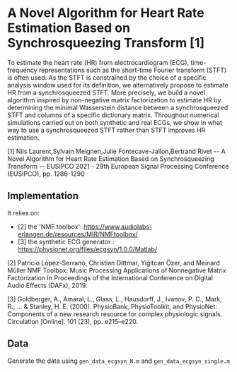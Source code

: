 # A Novel Algorithm for Heart Rate Estimation Based on Synchrosqueezing Transform [1]

To estimate the heart rate (HR) from electrocardiogram (ECG), time-frequency representations such as the short-time Fourier transform (STFT) is often used. As the STFT is constrained by the choice of a specific analysis window used for its definition, we alternatively propose to estimate HR from a synchrosqueezed STFT. More precisely, we build a novel algorithm inspired by non-negative matrix factorization to estimate HR by determining the minimal Wasserstein distance between a synchrosqueezed STFT and columns of a specific dictionary matrix. Throughout numerical simulations carried out on both synthetic and real ECGs, we show in what way to use a synchrosqueezed STFT rather than STFT improves HR estimation.

[1] Nils Laurent,Sylvain Meignen,Julie Fontecave-Jallon,Bertrand Rivet -- A Novel Algorithm for Heart Rate Estimation Based on Synchrosqueezing Transform -- EUSIPCO 2021 - 29th European Signal Processing Conference (EUSIPCO), pp. 1286-1290

## Implementation

It relies on:
* [2] the 'NMF toolbox': https://www.audiolabs-erlangen.de/resources/MIR/NMFtoolbox/
* [3] the synthetic ECG generator : https://physionet.org/files/ecgsyn/1.0.0/Matlab/

[2] Patricio López-Serrano, Christian Dittmar, Yiğitcan Özer, and Meinard Müller NMF Toolbox: Music Processing Applications of Nonnegative Matrix Factorization In Proceedings of the International Conference on Digital Audio Effects (DAFx), 2019.

[3] Goldberger, A., Amaral, L., Glass, L., Hausdorff, J., Ivanov, P. C., Mark, R., ... & Stanley, H. E. (2000). PhysioBank, PhysioToolkit, and PhysioNet: Components of a new research resource for complex physiologic signals. Circulation [Online]. 101 (23), pp. e215–e220.

## Data

Generate the data using `gen_data_ecgsyn_N.m` and `gen_data_ecgsyn_single.m`

